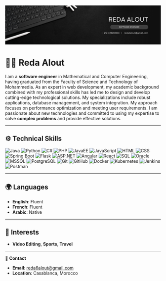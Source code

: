 ![Coding](https://github.com/Reda-Alout/Reda-Alout/blob/master/REDA%20ALOUT.png)

# 👨‍💻 Reda Alout
I am a **software engineer** in Mathematical and Computer Engineering, having graduated from the Faculty of Science and Technology of Mohammedia. As an expert in web development, my academic background combined with my professional skills has led me to design and develop cutting-edge technological solutions. My specializations include robust applications, database management, and system integration. My approach focuses on performance optimization and meeting user requirements. 
I am passionate about new technologies and committed to using my expertise to solve **complex problems** and provide effective solutions.

---

## ⚙️ **Technical Skills**

![Java](https://skillicons.dev/icons?i=java) ![Python](https://skillicons.dev/icons?i=python) ![C#](https://skillicons.dev/icons?i=cs) ![PHP](https://skillicons.dev/icons?i=php)
![JavaEE](https://skillicons.dev/icons?i=java) ![JavaScript](https://skillicons.dev/icons?i=js) ![HTML](https://skillicons.dev/icons?i=html) ![CSS](https://skillicons.dev/icons?i=css)
![Spring Boot](https://img.icons8.com/color/48/spring-logo.png) ![Flask](https://skillicons.dev/icons?i=flask) ![ASP.NET](https://skillicons.dev/icons?i=dotnet) ![Angular](https://skillicons.dev/icons?i=angular) ![React](https://skillicons.dev/icons?i=react)
![SQL](https://skillicons.dev/icons?i=mysql) ![Oracle](https://img.icons8.com/color/48/oracle-logo.png) ![MSSQL](https://img.icons8.com/fluency/48/microsoft-sql-server.png) ![PostgreSQL](https://skillicons.dev/icons?i=postgres) ![Git](https://skillicons.dev/icons?i=git) ![GitHub](https://skillicons.dev/icons?i=github) ![Docker](https://skillicons.dev/icons?i=docker) ![Kubernetes](https://skillicons.dev/icons?i=kubernetes) ![Jenkins](https://skillicons.dev/icons?i=jenkins) ![Postman](https://skillicons.dev/icons?i=postman)



---

## 🌍 **Languages**
- **English**: Fluent
- **French**: Fluent
- **Arabic**: Native

---

## 🎯 **Interests**
- **Video Editing**, **Sports**, **Travel**

---

📧 **Contact**  
- **Email**: [reda6alout@gmail.com](mailto:reda6alout@gmail.com)  
- **Location**: Casablanca, Morocco  

